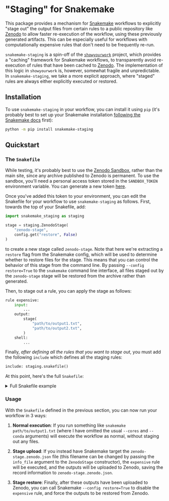 # "Staging" for Snakemake

This package provides a mechanism for
[Snakemake](https://snakemake.readthedocs.io) workflows to explicitly "stage
out" the output files from certain rules to a public repository like
[Zenodo](https://zenodo.org) to allow faster re-execution of the workflow, using
these previously generated artifacts. This can be especially useful for
workflows with computationally expensive rules that don't need to be frequently
re-run.

`snakemake-staging` is a spin-off of the
[`showyourwork`](https://github.com/showyourwork/showyourwork) project, which
provides a "caching" framework for Snakemake workflows, to transparently avoid
re-execution of rules that have been cached to [Zenodo](https://zenodo.org). The
implementation of this logic in `showyourwork` is, however, somewhat fragile and
unpredictable. In `snakemake-staging`, we take a more explicit approach, where
"staged" rules are always either explicitly executed or restored.

## Installation

To use `snakemake-staging` in your workflow, you can install it using `pip`
(it's probably best to set up your Snakemake installation [following the
Snakemake
docs](https://snakemake.readthedocs.io/en/stable/getting_started/installation.html)
first):

```bash
python -m pip install snakemake-staging
```

## Quickstart

### The `Snakefile`

While testing, it's probably best to use the [Zenodo
Sandbox](https://sandbox.zenodo.org), rather than the main site, since any
archive published to Zenodo is permanent. To use the sandbox, you'll need a
personal access token stored in the `SANDBOX_TOKEN` environment variable. You
can generate a new token
[here](https://sandbox.zenodo.org/account/settings/applications/).

Once you've added this token to your environment, you can edit the Snakefile for
your workflow to use `snakemake-staging` as follows. First, towards the top of
your Snakefile, add:

```python
import snakemake_staging as staging

stage = staging.ZenodoStage(
    "zenodo-stage",
    config.get("restore", False)
)
```

to create a new stage called `zenodo-stage`. Note that here we're extracting a
`restore` flag from the Snakemake config, which will be used to determine
whether to restore files for the stage. This means that you can control the
behavior of this stage from the command line. By passing `--config restore=True`
to the `snakemake` command line interface, all files staged out by the
`zenodo-stage` stage will be restored from the archive rather than generated.

Then, to stage out a rule, you can apply the stage as follows:

```python
rule expensive:
    input:
        ...
    output:
        stage(
            "path/to/output1.txt",
            "path/to/output2.txt",
        )
    shell:
        ...
```

Finally, _after defining all the rules that you want to stage out_, you must
add the following `include` which defines all the staging rules:

```python
include: staging.snakefile()
```

At this point, here's the full `Snakefile`:

<details>
<summary>Full Snakefile example</summary>

```python
import snakemake_staging as staging

stage = staging.ZenodoStage(
    "zenodo-stage",
    config.get("restore", False)
)

rule expensive:
    input:
        ...
    output:
        stage(
            "path/to/output1.txt",
            "path/to/output2.txt",
        )
    shell:
        ...

include: staging.snakefile()
```

</details>

### Usage

With the `Snakefile` defined in the previous section, you can now run your
workflow in 3 ways:

1. **Normal execution**: If you run something like
   `snakemake path/to/output1.txt` (where I have omitted the usual `--cores`
   and `--conda` arguments) will execute the workflow as normal, without
   staging out any files.

2. **Stage upload**: If you instead have Snakemake target the
   `zenodo-stage.zenodo.json` file (this filename can be changed by passing the
   `info_file` argument to the `ZenodoStage` constructor), the `expensive` rule
   will be executed, and the outputs will be uploaded to Zenodo, saving the
   record information to `zenodo-stage.zenodo.json`.

3. **Stage restore**: Finally, after these outputs have been uploaded to Zenodo,
   you can call Snakemake `--config restore=True` to disable the `expensive`
   rule, and force the outputs to be restored from Zenodo.
